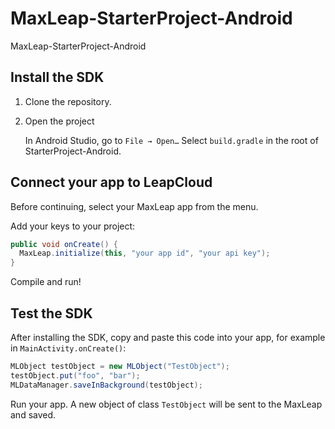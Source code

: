 # MaxLeap-StarterProject-Android

MaxLeap-StarterProject-Android

##  Install the SDK

1. Clone the repository.

2. Open the project

	In Android Studio, go to `File → Open…`
	Select `build.gradle` in the root of StarterProject-Android.

## Connect your app to LeapCloud

Before continuing, select your MaxLeap app from the menu.

Add your keys to your project:

```java
public void onCreate() {
  MaxLeap.initialize(this, "your app id", "your api key");
}
```
Compile and run!

## Test the SDK

After installing the SDK, copy and paste this code into your app, for example in `MainActivity.onCreate()`:

```java
MLObject testObject = new MLObject("TestObject");
testObject.put("foo", "bar");
MLDataManager.saveInBackground(testObject);
```

Run your app. A new object of class `TestObject` will be sent to the MaxLeap and saved.